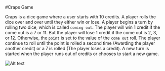 #Craps Game

Craps is a dice game where a user starts with 10 credits. A player rolls the dice over and over until they either win or lose. A player begins a turn by rolling two dice, which is called `coming out`. The player will win 1 credit if the come out is a 7 or 11. But the player will lose 1 credit if the come out is 2, 3, or 12. Otherwise, the `point` is set to the value of the `come out` roll. The player continue to roll until the point is rolled a second time (Awarding the player another credit) or a 7 is rolled (The player loses a credit). A new turn is started when the player runs out of credits or chooses to start a new game. 

![Alt text](https://raw.githubusercontent.com/zimmertr/Craps-Game/master/screenshot.png "Craps")
